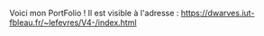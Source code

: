 Voici mon PortFolio !
Il est visible à l'adresse : https://dwarves.iut-fbleau.fr/~lefevres/V4-/index.html

